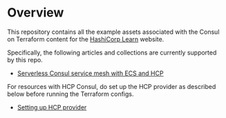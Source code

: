 # Overview

This repository contains all the example assets associated with the Consul
on Terraform content for the [HashiCorp Learn](https://learn.hashicorp.com/consul)
website.

Specifically, the following articles and collections are currently supported by this repo.

- [Serverless Consul service mesh with ECS and HCP](https://learn.hashicorp.com/tutorials/cloud/consul-ecs-hcp)

For resources with HCP Consul, do set up the HCP provider as described below before running the Terraform configs.

- [Setting up HCP provider](https://registry.terraform.io/providers/hashicorp/hcp/latest/docs/guides/auth#two-options-to-configure-the-provider)
